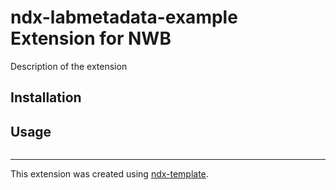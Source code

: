 # ndx-labmetadata-example Extension for NWB

Description of the extension

## Installation


## Usage

```python

```

---
This extension was created using [ndx-template](https://github.com/nwb-extensions/ndx-template).
